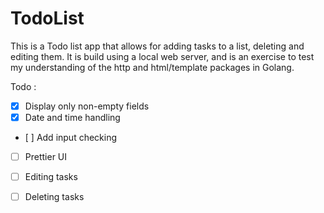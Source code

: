 # TodoList

This is a Todo list app that allows for adding tasks to a list, deleting and
editing them. 
It is build using a local web server, and is an exercise to test my understanding
of the http and html/template packages in Golang. 

Todo :
- [x] Display only non-empty fields
- [x] Date and time handling
- [ ] Add input checking
- [ ] Prettier UI
- [ ] Editing tasks
- [ ] Deleting tasks

